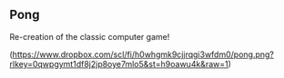 ## Pong

Re-creation of the classic computer game!

(https://www.dropbox.com/scl/fi/h0whgmk9cjjrqgi3wfdm0/pong.png?rlkey=0qwpgymt1df8j2jp8oye7mlo5&st=h9oawu4k&raw=1)